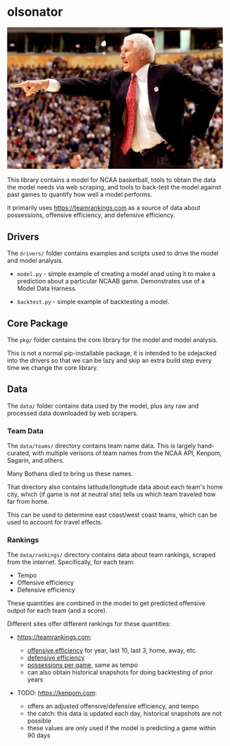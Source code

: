 # olsonator

![Lute Olson](img/olson.jpg)

This library contains a model for NCAA basketball,
tools to obtain the data the model needs via web scraping,
and tools to back-test the model against past games
to quantify how well a model performs.

It primarily uses <https://teamrankings.com> as a source of
data about possessions, offensive efficiency, and defensive
efficiency.

## Drivers

The `drivers/` folder contains examples and scripts used to drive
the model and model analysis.

* `model.py` - simple example of creating a model anad using it
  to make a prediction about a particular NCAAB game.
  Demonstrates use of a Model Data Harness.

* `backtest.py` - simple example of backtesting a model.


## Core Package

The `pkg/` folder contains the core library for the model
and model analysis.

This is not a normal pip-installable package, it is intended
to be sdejacked into the drivers so that we can be lazy and
skip an extra build step every time we change the core library.


## Data

The `data/` folder contains data used by the model,
plus any raw and processed data downloaded by web scrapers.


### Team Data

The `data/teams/` directory contains team name data.
This is largely hand-curated, with multiple verisons of team names
from the NCAA API, Kenpom, Sagarin, and others.

Many Bothans died to bring us these names.

That directory also contains latitude/longitude data
about each team's home city, which (if game is not at
neutral site) tells us which team traveled how far from home.

This can be used to determine east coast/west coast teams,
which can be used to account for travel effects.


### Rankings

The `data/rankings/` directory contains data about team rankings,
scraped from the internet. Specifically, for each team:

* Tempo
* Offensive efficiency
* Defensive efficiency

These quantities are combined in the model to get predicted 
offensive output for each team (and a score).

Different sites offer different rankings for these quantities:

* <https://teamrankings.com>:
    * [offensive efficiency](https://www.teamrankings.com/ncaa-basketball/stat/offensive-efficiency/) for year, last 10, last 3, home, away, etc.
    * [defensive efficiency](https://www.teamrankings.com/ncaa-basketball/stat/defensive-efficiency) 
    * [possessions per game](https://www.teamrankings.com/ncaa-basketball/stat/possessions-per-game), same as tempo 
    * can also obtain historical snapshots for doing backtesting of prior years

* TODO: <https://kenpom.com>:
    * offers an adjusted offensive/defensive efficiency, and tempo
    * the catch: this data is updated each day, historical snapshots are not possible
    * these values are only used if the model is predicting a game within 90 days

